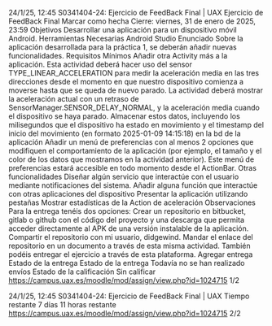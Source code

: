 24/1/25, 12:45 S0341404-24: Ejercicio de FeedBack Final | UAX
Ejercicio de FeedBack Final
Marcar como hecha
Cierre: viernes, 31 de enero de 2025, 23:59
Objetivos
Desarrollar una aplicación para un dispositivo móvil Android.
Herramientas Necesarias
Android Studio
Enunciado
Sobre la aplicación desarrollada para la práctica 1, se deberán añadir nuevas funcionalidades.
Requisitos Mínimos
Añadir otra Activity más a la aplicación. Esta actividad deberá hacer uso del
sensor TYPE_LINEAR_ACCELERATION para medir la aceleración media en las tres direcciones desde el
momento en que nuestro dispositivo comienza a moverse hasta que se queda de nuevo parado. La actividad
deberá mostrar la aceleración actual con un retraso de SensorManager.SENSOR_DELAY_NORMAL, y la
aceleración media cuando el dispositivo se haya parado.
Almacenar estos datos, incluyendo los milisegundos que el dispositivo ha estado en movimiento y el timestamp
del inicio del movimiento (en formato 2025-01-09 14:15:18) en la bd de la aplicación
Añadir un menú de preferencias con al menos 2 opciones que modifiquen el comportamiento de la aplicación
(por ejemplo, el tamaño y el color de los datos que mostramos en la actividad anterior). Este menú de
preferencias estará accesible en todo momento desde el ActionBar.
Otras funcionalidades
Diseñar algún servicio que interactúe con el usuario mediante notificaciones del sistema.
Añadir alguna función que interactúe con otras aplicaciones del dispositivo
Presentar la aplicación utilizando pestañas
Mostrar estadísticas de la Action de aceleración
Observaciones
Para la entrega tenéis dos opciones:
Crear un repositorio en bitbucket, gitlab o github con el código del proyecto y una descarga que permita
acceder directamente al APK de una versión instalable de la aplicación. Compartir el repositorio con mi
usuario, didgewind. Mandar el enlace del repositorio en un documento a través de esta misma actividad.
También podéis entregar el ejercicio a través de esta plataforma.
Agregar entrega
Estado de la entrega
Estado de la entrega Todavía no se han realizado envíos
Estado de la calificación Sin calificar
https://campus.uax.es/moodle/mod/assign/view.php?id=1024715 1/2

24/1/25, 12:45 S0341404-24: Ejercicio de FeedBack Final | UAX
Tiempo restante 7 días 11 horas restante
https://campus.uax.es/moodle/mod/assign/view.php?id=1024715 2/2